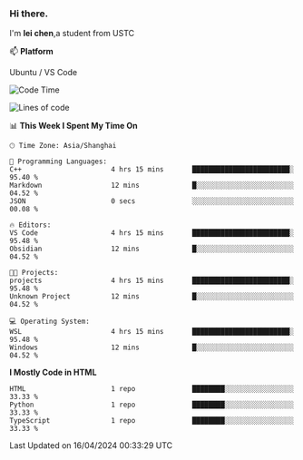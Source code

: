 ### Hi there.
I'm **lei chen**,a student from USTC

📫 **Platform**

Ubuntu / VS Code

<!--START_SECTION:waka-->
![Code Time](http://img.shields.io/badge/Code%20Time-178%20hrs%2054%20mins-blue)

![Lines of code](https://img.shields.io/badge/From%20Hello%20World%20I%27ve%20Written-12.0%20thousand%20lines%20of%20code-blue)

📊 **This Week I Spent My Time On** 

```text
🕑︎ Time Zone: Asia/Shanghai

💬 Programming Languages: 
C++                      4 hrs 15 mins       ████████████████████████░   95.40 % 
Markdown                 12 mins             █░░░░░░░░░░░░░░░░░░░░░░░░   04.52 % 
JSON                     0 secs              ░░░░░░░░░░░░░░░░░░░░░░░░░   00.08 % 

🔥 Editors: 
VS Code                  4 hrs 15 mins       ████████████████████████░   95.48 % 
Obsidian                 12 mins             █░░░░░░░░░░░░░░░░░░░░░░░░   04.52 % 

🐱‍💻 Projects: 
projects                 4 hrs 15 mins       ████████████████████████░   95.48 % 
Unknown Project          12 mins             █░░░░░░░░░░░░░░░░░░░░░░░░   04.52 % 

💻 Operating System: 
WSL                      4 hrs 15 mins       ████████████████████████░   95.48 % 
Windows                  12 mins             █░░░░░░░░░░░░░░░░░░░░░░░░   04.52 % 
```

**I Mostly Code in HTML** 

```text
HTML                     1 repo              ████████░░░░░░░░░░░░░░░░░   33.33 % 
Python                   1 repo              ████████░░░░░░░░░░░░░░░░░   33.33 % 
TypeScript               1 repo              ████████░░░░░░░░░░░░░░░░░   33.33 % 
```




 Last Updated on 16/04/2024 00:33:29 UTC
<!--END_SECTION:waka-->
